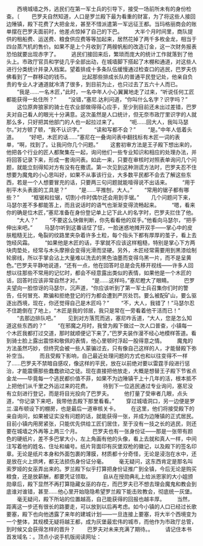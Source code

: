 　　西境城墙之外，逃民们在第一军士兵的引导下，接受一场前所未有的身份检查。〔
　　巴罗夫自然知道，人口是罗兰殿下最为看重的财富，为了将这些人接回边陲镇，殿下花费了大把金龙，甚至不惜派遣第一军远征王都。当玛格丽商会的账单摆在巴罗夫面前时，他差点惊掉了自己的下巴。
　　大半个月时间里，商队提供的租船费、运送费、粮食供应费等等加起来，居然花掉了两千多枚金龙，相当于四台蒸汽机的售价。如果不是上个月收到了两艘帆船的改造订金，这一次财务报表恐怕就要出现赤字了。
　　逃民们接回来后，繁琐而庞大的统计工作就落到了他头上。市政厅官员和学徒几乎全部出动，在城墙脚下搭起了木棚和通道，对这些人进行分类统计并录入档案。望着排成十多条队伍缓慢通过检查口的逃民，巴罗夫仿佛看到了一群移动的钱币。
　　比起那些排成长队的普通平民登记处，他亲自负责的专业人才通道就冷清了很多，到目前为止，也只过去了五六十人而已。
　　“我是……一名木匠，”此时，一名中年人小心翼翼地走了过来，“听说任何工匠都能获得一处住所？”
　　“没错，”塞尼.达利问道，“你叫什么名字？识字吗？”
　　这位原奔狼家的骑士在农业部做得得心应手，至少到目前还未出过差错，巴罗夫对自己看人的眼光十分满意。这次虽然是人口统计，但无奈市政厅里识字的人就那么多，只好把其他部门的人也一起拉过来了。
　　“呃……回大人，我叫马瑟尔。”对方顿了顿，“我不认识字。”
　　“读和写都不会？”
　　“是。”中年人低着头道。
　　“好吧，木匠的话……”塞尼在一叠询问表中翻找标有木匠一词的表单，“啊，找到了。让我问你几个问题。”
　　这套初审方法是王子殿下想出来的，他把各个行业的匠人都聚集在一起，询问他们一些专业知识和相应的处理办法，并将回答记录下来，形成一套询问表。如此一来，只要在审核时对照表单询问几个问题，就能立刻得知对方有没有在撒谎。第一次见到这种测谎方法时，巴罗夫忍不住想要为魔鬼的小心思叫好，如果不从事该行业，大多数平民都不会去了解这些东西，若是一个人想要冒充的话，只要两三句问题就能噎得说不出话来。
　　“用于削平木头表面的工具是？”
　　“是……平推刨，大人。”
　　“常用的锯子都有哪些？”
　　“框锯和拉锯，切割小件时偶尔还会用到手锯。”
　　几个问题问下来，马瑟尔差不多都能答上，而且说话时的语气也渐渐变得流畅起来。
　　“嗯，看来你的确是位木匠，”塞尼准备在身份登记单上记下此人的名字时，巴罗夫拦住了他。
　　“大人？”
　　“不要这么快做判断，你先看看他的双手。”他看向马瑟尔，“把手伸出来吧。”
　　马瑟尔听到这番话怔了怔，一脸迷惑地摊开双手——掌心中的皮肤粗糙无比，龟裂的纹路里夹杂着许多土粒，每个指头下都有厚厚的茧子，看上去饱经风霜。
　　“如果他是木匠的话，手掌就不应该这样粗糙，特别是掌心下方两块肉垫处，经常与木头摩擦会变得光滑而坚硬。另外，木匠经常需要用到黑漆绘制轮廓线，所以手掌会沾上大量难以洗去的黑色油墨而变得乌黑一片，而不是呈黄色。”巴罗夫平静地说道，“还有一点，他在回答时总是会先移开视线——许多人回想以往那些不常用的记忆时，都会不经意露出类似的表情，如果他是一个木匠的话，回答时应该非常自然才对。”
　　“是……这样吗，”塞尼瞪大了眼睛。
　　巴罗夫望向一脸惊讶的马瑟尔，沉声道，“你应该听到了第一军士兵召集你们时的警告，任何冒充、欺骗和拒绝登记的行为都会遭到严厉处罚。要么被配矿山，要么驱逐出西境，现在，你还觉得自己是木匠吗？”
　　“不，大人，我错了！”马瑟尔忍不住跪倒在了地上，“木匠是我的邻居，我只是常在一旁看着他干活而已！”
　　“去那边排队吧。”
　　见到对方落荒而逃，塞尼咋舌道，“大人，您是怎么知道这些东西的？”
　　“在邪魔之月时，我曾为殿下做过一次人口普查，小镇每一个木匠我都打过交道，那时就顺便记下来了，”巴罗夫装作漫不经心地模样答道。看到骑士脸上露出震惊和敬佩的表情，他心里顿时浮起一股得意之情。
　　魔鬼的方法虽然巧妙，但终究会被一些人蒙骗过去，只有像自己这样的人，才能替殿下弥补空当。
　　而且受殿下影响，自己最近处理问题的方式也和以往变得不一样了……巴罗夫不禁暗自感叹，像这样的平民，放在以前绝对要以雷霆手段进行惩治，才能震慑那些蠢蠢欲动之徒。现在直接把他放走，大概是想替王子殿下节省点金龙——毕竟每一个逃民都价值不菲，如果不为边陲镇干上十几年的活，根本抵不上把他们从千里之外运过来的花费。
　　待到下一位逃民通过专业询问，塞尼没有立刻进行登记，而是将目光投向了巴罗夫。
　　他打量了受审者几眼，点头道，“你记录下来吧，我带他去殿下那里看看。”
　　穿过城墙洞口，另一边便是罗兰.温布顿设下的棚房，也是最后一道审核关卡。
　　在这里，他们将接受殿下的亲自询问，如果被证实没有问题的话，就能获得一张，并成为边陲镇的正式居民。目前小镇内用房紧张，只能优先供给工匠们居住，至于没有一技之长的逃民，则还要在城墙之外再等上两三个月。
　　巴罗夫也有一张身份证——那是一张带有颜色的硬纸片，差不多巴掌大小，左上角画有他的头像，看上去就和真人一样，中间注写着他的姓名、住址和编号。纸片背面印有灰堡双枪的徽记，以及殿下的签名印章。无论是纸片本身和外面包裹的薄膜，材质都十分奇怪，无论是浸泡在水中，还是放在火上烘烤，都无法损伤身份证分毫。
　　毫无疑问，这东西肯定是那名叫索罗娅的女巫弄出来的。罗兰殿下似乎打算把身份证推广到全镇，今后无论是购买粮食，还是放薪酬，都要凭证领取。
　　自从在授勋典礼上给派恩家的大小姐颁勋章后，殿下显然不再打算隐藏女巫的存在，而巴罗夫已不想去理会魔鬼和教会到底谁对谁错，甚至……他心里开始隐隐希望罗兰殿下能击败教会，彻底统一灰堡。
　　毫无疑问，殿下所站的位置越高，自己能获得的回报也越丰厚。
　　当然，距离这一步还有很长的路要走，可以放到以后再考虑。如今小镇的人口已经过长歌要塞，殿下也向他透露了来年的建城计划——一旦连接上要塞，将大半个西境变为一个整体，其规模无疑将越王都，成为灰堡最宏伟的城市，而他作为市政厅总管，到时候又会获得怎样的晋升？
　　巴罗夫对未来充满了期待。。
　　请记住本书首发域名：。顶点小说手机版阅读网址：